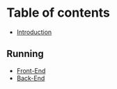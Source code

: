 # Table of contents

* [Introduction](README.md)

## Running

* [Front-End](front-end.md)
* [Back-End](back-end.md)

